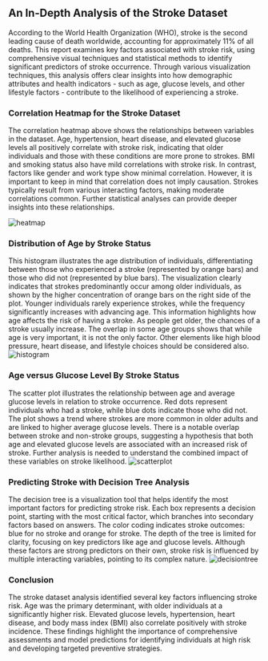 ## An In-Depth Analysis of the Stroke Dataset


According to the World Health Organization (WHO), stroke is the second leading cause of death worldwide, accounting for approximately 11% of all deaths. This report examines key factors associated with stroke risk, using comprehensive visual techniques and statistical methods to identify significant predictors of stroke occurrence. Through various visualization techniques, this analysis offers clear insights into how demographic attributes and health indicators - such as age, glucose levels, and other lifestyle factors - contribute to the likelihood of experiencing a stroke. 


### Correlation Heatmap for the Stroke Dataset
 
The correlation heatmap above shows the relationships between variables in the dataset. Age, hypertension, heart disease, and elevated glucose levels all positively correlate with stroke risk, indicating that older individuals and those with these conditions are more prone to strokes. BMI and smoking status also have mild correlations with stroke risk. In contrast, factors like gender and work type show minimal correlation. However, it is important to keep in mind that correlation does not imply causation. Strokes typically result from various interacting factors, making moderate correlations common. Further statistical analyses can provide deeper insights into these relationships.

![heatmap](https://github.com/user-attachments/assets/9325f94a-b814-4489-bea6-45f2453b91ea)


### Distribution of Age by Stroke Status

 
This histogram illustrates the age distribution of individuals, differentiating between those who experienced a stroke (represented by orange bars) and those who did not (represented by blue bars). The visualization clearly indicates that strokes predominantly occur among older individuals, as shown by the higher concentration of orange bars on the right side of the plot. Younger individuals rarely experience strokes, while the frequency significantly increases with advancing age. This information highlights how age affects the risk of having a stroke. As people get older, the chances of a stroke usually increase. The overlap in some age groups shows that while age is very important, it is not the only factor. Other elements like high blood pressure, heart disease, and lifestyle choices should be considered also.
![histogram](https://github.com/user-attachments/assets/bf0b8c66-e28c-4214-85e4-b5186bcd34f4)


### Age versus Glucose Level By Stroke Status
 
The scatter plot illustrates the relationship between age and average glucose levels in relation to stroke occurrence. Red dots represent individuals who had a stroke, while blue dots indicate those who did not. The plot shows a trend where strokes are more common in older adults and are linked to higher average glucose levels. There is a notable overlap between stroke and non-stroke groups, suggesting a hypothesis that both age and elevated glucose levels are associated with an increased risk of stroke. Further analysis is needed to understand the combined impact of these variables on stroke likelihood.
![scatterplot](https://github.com/user-attachments/assets/a09dec0a-67dd-4f54-9e01-2fe6e4f6a5b3)


### Predicting Stroke with Decision Tree Analysis
 
The decision tree is a visualization tool that helps identify the most important factors for predicting stroke risk. Each box represents a decision point, starting with the most critical factor, which branches into secondary factors based on answers. The color coding indicates stroke outcomes: blue for no stroke and orange for stroke. The depth of the tree is limited for clarity, focusing on key predictors like age and glucose levels. Although these factors are strong predictors on their own, stroke risk is influenced by multiple interacting variables, pointing to its complex nature.
![decisiontree](https://github.com/user-attachments/assets/34a21747-3154-4ba8-bcdf-33e0b20498f8)


### Conclusion


The stroke dataset analysis identified several key factors influencing stroke risk. Age was the primary determinant, with older individuals at a significantly higher risk. Elevated glucose levels, hypertension, heart disease, and body mass index (BMI) also correlate positively with stroke incidence. These findings highlight the importance of comprehensive assessments and model predictions for identifying individuals at high risk and developing targeted preventive strategies.
